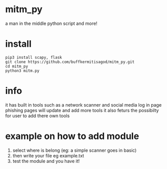 # mitm_py
a man in the middle python script and more!

# install
    pip3 install scapy, flask
    git clone https://github.com/buffkermitisagod/mitm_py.git
    cd mitm_py
    python3 mitm.py

# info
it has built in tools such as a network scanner and social media log in page phishing pages
will update and add more tools
it also feturs the possibilty for user to add there own tools

# example on how to add module
1) select where is belong (eg: a simple scanner goes in basic)
2) then write your file eg example.txt
3) test the module and you have it!
